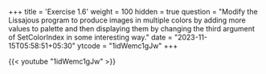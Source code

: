 +++
title = 'Exercise 1.6'
weight = 100
hidden = true
question = "Modify the Lissajous program to produce images in multiple colors by adding more values to palette and then displaying them by changing the third argument of SetColorIndex in some interesting way."
date = "2023-11-15T05:58:51+05:30"
ytcode = "1idWemc1gJw"
+++

{{< youtube "1idWemc1gJw" >}}